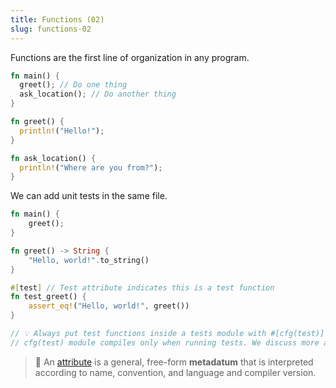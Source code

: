 ```yaml
---
title: Functions (02)
slug: functions-02
---
```


Functions are the first line of organization in any program.

```rust
fn main() {
  greet(); // Do one thing
  ask_location(); // Do another thing
}

fn greet() {
  println!("Hello!");
}

fn ask_location() {
  println!("Where are you from?");
}
```

We can add unit tests in the same file.

```rust
fn main() {
    greet();
}

fn greet() -> String {
    "Hello, world!".to_string()
}

#[test] // Test attribute indicates this is a test function
fn test_greet() {
    assert_eq!("Hello, world!", greet())
}

// 💡 Always put test functions inside a tests module with #[cfg(test)] attribute. 
// cfg(test) module compiles only when running tests. We discuss more about this in the next section.
```

> 💭 An [attribute](https://doc.rust-lang.org/reference/attributes.html) is a general, free-form **metadatum** that is interpreted according to name, convention, and language and compiler version.